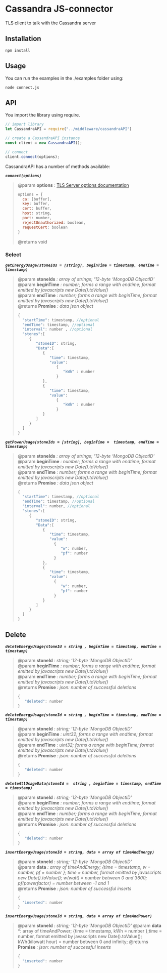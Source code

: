 # Cassandra JS-connector

TLS client to talk with the Cassandra server

## Installation

```
npm install
```

## Usage

You can run the examples in the ./examples folder using:
```
node connect.js
```

## API

You import the library using require.
``` javascript
// import library
let CassandraAPI = require("../middleware/cassandraAPI")

// create a CassandraAPI instance
const client = new CassandraAPI();

// connect
client.connect(options);
```

CassandraAPI has a number of methods available:

***`connect(options)`***
> @param **options** : [TLS Server options documentation](https://nodejs.org/api/tls.html#tls_new_tls_tlssocket_socket_options "TLSServer Documentation")
> ``` js 
> options = {
>   ca: [buffer],
>   key: buffer,
>   cert: buffer,
>   host: string,
>   port: number,
>   rejectUnauthorized: boolean,
>   requestCert: boolean
> }
> ```
> @returns void  

### Select
***`getEnergyUsage(stoneIds = [string], beginTime = timestamp, endTime = timestamp)`***
> @param **stoneIds** *: array of strings; ‘12-byte ‘MongoDB ObjectID'*  
> @param **beginTime** *: number; forms a range with endtime;  format emitted by javascripts new Date().toValue()*  
> @param **endTime** *: number; forms a range with beginTime;  format emitted by javascripts new Date().toValue()*  
> @returns **Promise<data>** *: data json object*
> ```js
> {
>   "startTime": timestamp, //optional
>   "endTime": timestamp, //optional
>   "interval": number , //optional
>   "stones":[
>      {
>         "stoneID": string,
>         "Data":[
>            {
>               "time": timestamp,
>               "value":
>                  {
>                     "kWh" : number
>                  }
>            },
>            {
>               "time": timestamp,
>               "value":
>                  {
>                     "kWh" : number
>                  }
>            }
>         ]
>      }
>   ]
>}
>```


***`getPowerUsage(stoneIds = [string], beginTime =  timestamp, endTime = timestamp)`***
> @param **stoneIds** *: array of strings; ‘12-byte ‘MongoDB ObjectID'*  
> @param **beginTime** *: number; forms a range with endtime;  format emitted by javascripts new Date().toValue()*  
> @param **endTime** *: number; forms a range with beginTime;  format emitted by javascripts new Date().toValue()*  
> @returns **Promise<data>** *: data json object*  
>```js
> {
>   "startTime": timestamp, //optional
>   "endTime": timestamp, //optional
>   "interval": number, //optional
>   "stones":[
>      {
>         "stoneID": string,
>         "Data":[
>            {
>               "time": timestamp,
>               "value":
>                 {
>                    "w": number,
>                    "pf": number
>                 }
>            },
>            {
>               "time": timestamp,
>               "value":
>                 {
>                    "w": number,
>                    "pf": number
>                 }
>            }
>         ]
>      }
>   ]
>}
>```

## Delete

***`deleteEnergyUsage(stoneId = string , beginTime = timestamp, endTime = timestamp)`***
> @param **stoneId** *: string; ‘12-byte ‘MongoDB ObjectID'*  
> @param **beginTime** *: number; forms a range with endtime; format emitted by javascripts new Date().toValue()*  
> @param **endTime** *: number; forms a range with beginTime; format emitted by javascripts new Date().toValue()*  
> @returns **Promise<data>** *: json: number of successful deletions*    
>```js
> {
>	 "deleted": number
>}
>```

***`deleteEnergyUsage(stoneId = string , beginTime = timestamp, endTime = timestamp)`***
> @param **stoneId** *: string; ‘12-byte ‘MongoDB ObjectID'*  
> @param **beginTime** *: uint32; forms a range with endtime; format emitted by javascripts new Date().toValue()*  
> @param **endTime** *: uint32; forms a range with beginTime; format emitted by javascripts new Date().toValue()*  
> @returns **Promise<data>** *: json: number of successful deletions*  
>```js 
> {
>	 "deleted": number
>}
>```

***`deleteAllUsageData(stoneId =  string , beginTime = timestamp, endTime = timestamp)`***
> @param **stoneId** *: string; ‘12-byte ‘MongoDB ObjectID'*  
> @param **beginTime** *: number; forms a range with endtime; format emitted by javascripts new Date().toValue()*  
> @param **endTime** *: number; forms a range with beginTime; format emitted by javascripts new Date().toValue()*  
> @returns **Promise<data>** *: json: number of successful deletions*  
>```js
> {
>	 "deleted": number
>}
>```

***`insertEnergyUsage(stoneId = string, data = array of timeAndEnergy)`***
> @param **stoneId** *: string; ‘12-byte ‘MongoDB ObjectID'*  
> @param **data** *: array of timeAndEnergy; {time = timestamp, w = number, pf = number }; time = number, format emitted by javascripts new Date().toValue(); w(watt) = number between 0 and 3600; pf(powerfactor) = number between -1 and 1*  
> @returns **Promise<data>** *: json: number of successful inserts*  
>```js
> {
>	"inserted": number
>}
>```

***`insertEnergyUsage(stoneId = string, data = array of timeAndPower)
`***
> @param **stoneId** *: string; ‘12-byte ‘MongoDB ObjectID'*
> @param **data** *: array of timeAndPower; {time = timestamp, kWh = number };time = number, format emitted by javascripts new Date().toValue(); kWh(kilowatt hour) = number between 0 and infinity; 
> @returns **Promise<data>** *: json: number of successful inserts*
>```js
> {
>	"inserted": number
>}
>```
